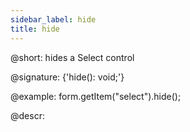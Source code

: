 ```yaml
---
sidebar_label: hide
title: hide
---          
```


@short: hides a Select control

@signature: {'hide(): void;'}

@example:
form.getItem("select").hide(); 



@descr:


